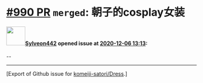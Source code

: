 # [\#990 PR](https://github.com/komeiji-satori/Dress/pull/990) `merged`: 朝子的cosplay女装

#### <img src="https://avatars.githubusercontent.com/u/50904731?u=d27dea0f823937507d7dafde653ef59a69a9fa90&v=4" width="50">[Sylveon442](https://github.com/Sylveon442) opened issue at [2020-12-06 13:13](https://github.com/komeiji-satori/Dress/pull/990):

--




-------------------------------------------------------------------------------



[Export of Github issue for [komeiji-satori/Dress](https://github.com/komeiji-satori/Dress).]
